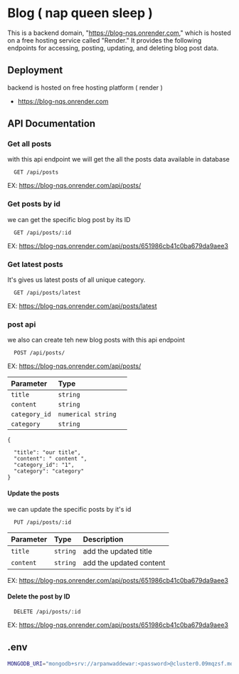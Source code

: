 
# Blog ( nap queen sleep )

This is a backend domain, "https://blog-nqs.onrender.com," which is hosted on a free hosting service called "Render." It provides the following endpoints for accessing, posting, updating, and deleting blog post data.



## Deployment

backend is hosted on free hosting platform ( render )


- https://blog-nqs.onrender.com




## API Documentation

### Get all posts
with this api endpoint we will get the all the posts data available in database

```http
  GET /api/posts
```
EX: https://blog-nqs.onrender.com/api/posts/




### Get posts by id

we can get the specific blog post by its ID

```http
  GET /api/posts/:id
```
EX: https://blog-nqs.onrender.com/api/posts/651986cb41c0ba679da9aee3




### Get latest posts
It's gives us latest posts of all unique category.

```http
  GET /api/posts/latest
```
EX: https://blog-nqs.onrender.com/api/posts/latest

### post api
we also can create teh new blog posts with this api endpoint

```http
  POST /api/posts/
```
EX: https://blog-nqs.onrender.com/api/posts/

| Parameter   | Type   |                          |
| :----- | :----- | :---------------------------------- |
| `title` | `string` |
| `content` | `string` |
| `category_id` | `numerical string` |
| `category` | `string` |


```base
{

  "title": "our title",
  "content": " content ",
  "category_id": "1",
  "category": "category"
}

```



#### Update the posts

we can update the specific posts by it's id

```http
  PUT /api/posts/:id
```

| Parameter | Type     | Description                                    |
| :-------- | :------- | :--------------------------------------------- |
| `title`   | `string` | add the updated title  |
| `content`   | `string` | add the updated content |


EX: https://blog-nqs.onrender.com/api/posts/651986cb41c0ba679da9aee3




#### Delete the post by ID


```http
  DELETE /api/posts/:id
```

EX: https://blog-nqs.onrender.com/api/posts/651986cb41c0ba679da9aee3



## .env

```bash
MONGODB_URI="mongodb+srv://arpanwaddewar:<password>@cluster0.09mqzsf.mongodb.net/Blog"
```


